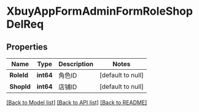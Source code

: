 # XbuyAppFormAdminFormRoleShopDelReq

## Properties
Name | Type | Description | Notes
------------ | ------------- | ------------- | -------------
**RoleId** | **int64** | 角色ID | [default to null]
**ShopId** | **int64** | 店铺ID | [default to null]

[[Back to Model list]](../README.md#documentation-for-models) [[Back to API list]](../README.md#documentation-for-api-endpoints) [[Back to README]](../README.md)

